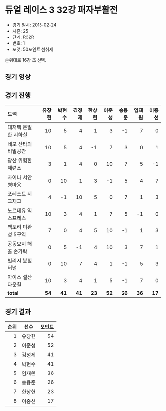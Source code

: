 # 듀얼 레이스 3 32강 패자부활전

- 경기 일시: 2018-02-24
- 시즌: 25
- 단계: R32R
- 번호: 1
- 포맷: 50포인트 선취제



순위대로 16강 조 선택.

## 경기 영상
## 경기 진행

| 트랙 | 유창현 | 박현수 | 김정제 | 한상현 | 이준성 | 송용준 | 임재원 | 이중선 |
|:---|---:|---:|---:|---:|---:|---:|---:|---:|
| 대저택 은밀한 지하실 | 10 | 5 | 4 | 1 | 3 | -1 | 7 | 0 |
| 네모 산타의 비밀공간 | 10 | 5 | 4 | -1 | 7 | 3 | 0 | 1 |
| 광산 위험한 제련소 | 3 | 1 | 4 | 0 | 10 | 7 | 5 | -1 |
| 차이나 서안 병마용 | 0 | 10 | 1 | 3 | -1 | 5 | 4 | 7 |
| 포레스트 지그재그 | 4 | -1 | 10 | 5 | 0 | 7 | 1 | 3 |
| 노르테유 익스프레스 | 10 | 3 | 4 | 1 | 7 | 5 | -1 | 0 |
| 팩토리 미완성 5구역 | 7 | 0 | 4 | 5 | 10 | -1 | 1 | 3 |
| 공동묘지 해골 손가락 | 0 | 5 | -1 | 4 | 10 | 3 | 7 | 1 |
| 빌리지 붐힐터널 | 0 | 10 | 7 | 4 | 1 | -1 | 5 | 3 |
| 아이스 설산 다운힐 | 10 | 3 | 4 | 1 | 5 | -1 | 7 | 0 |
| __total__ | __54__ | __41__ | __41__ | __23__ | __52__ | __26__ | __36__ | __17__ |




## 경기 결과

| 순위 | 선수 | 포인트 |
|---:|:---:|---:|
| 1 | 유창현 | 54 |
| 2 | 이준성 | 52 |
| 3 | 김정제 | 41 |
| 4 | 박현수 | 41 |
| 5 | 임재원 | 36 |
| 6 | 송용준 | 26 |
| 7 | 한상현 | 23 |
| 8 | 이중선 | 17 |

